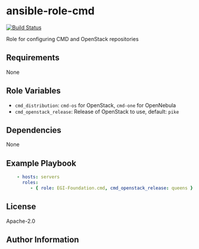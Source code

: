 # ansible-role-cmd

[![Build Status](https://travis-ci.org/EGI-Foundation/ansible-role-cmd.svg?branch=master)](https://travis-ci.org/EGI-Foundation/ansible-role-cmd)

Role for configuring CMD and OpenStack repositories


## Requirements

None

## Role Variables

* `cmd_distribution`: `cmd-os` for OpenStack, `cmd-one` for OpenNebula
* `cmd_openstack_release`: Release of OpenStack to use, default: `pike`


## Dependencies

None

## Example Playbook

```yaml
    - hosts: servers
      roles:
         - { role: EGI-Foundation.cmd, cmd_openstack_release: queens }
```

## License

Apache-2.0

## Author Information

<!--
Add the relevant contributors
-->
